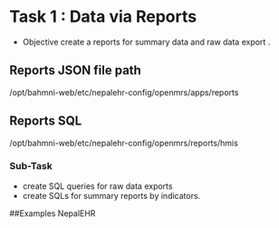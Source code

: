 # Task 1 : Data via Reports 

- Objective create a reports for summary data and raw data export .


## Reports JSON file path  
/opt/bahmni-web/etc/nepalehr-config/openmrs/apps/reports 

## Reports SQL 
/opt/bahmni-web/etc/nepalehr-config/openmrs/reports/hmis 

 
### Sub-Task 
- create SQL queries for raw data exports
- create SQLs for summary reports by indicators. 


##Examples 
NepalEHR 
